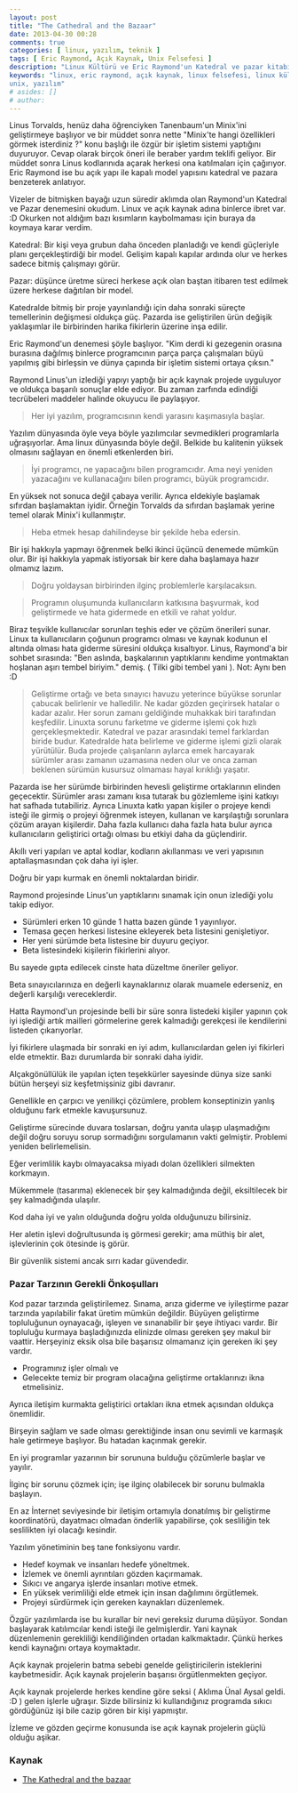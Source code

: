 ```yaml
---
layout: post
title: "The Cathedral and the Bazaar"
date: 2013-04-30 00:28
comments: true
categories: [ linux, yazılım, teknik ]
tags: [ Eric Raymond, Açık Kaynak, Unix Felsefesi ]
description: "Linux Kültürü ve Eric Raymond'un Katedral ve pazar kitabı"
keywords: "linux, eric raymond, açık kaynak, linux felsefesi, linux kültürü,
unix, yazılım"
# asides: []
# author:
---
```


Linus Torvalds, henüz daha öğrenciyken Tanenbaum'un Minix'ini geliştirmeye başlıyor ve
bir müddet sonra nette "Minix'te hangi özellikleri görmek isterdiniz ?" konu
başlığı ile özgür bir işletim sistemi yaptığını duyuruyor. Cevap olarak birçok
öneri ile beraber yardım teklifi geliyor. Bir müddet sonra Linus kodlarınıda
açarak herkesi ona katılmaları için çağırıyor. Eric Raymond ise bu açık yapı ile
kapalı model yapısını katedral ve pazara benzeterek anlatıyor.

<!-- more -->

Vizeler de bitmişken bayağı uzun süredir aklımda olan Raymond'un Katedral ve
Pazar denemesini okudum. Linux ve açık kaynak adına binlerce ibret var. :D Okurken
not aldığım bazı kısımların kaybolmaması için buraya da koymaya karar verdim.

Katedral: Bir kişi veya grubun daha önceden planladığı ve kendi güçleriyle planı
gerçekleştirdiği bir model. Gelişim kapalı kapılar ardında olur ve herkes sadece
bitmiş çalışmayı görür.

Pazar: düşünce üretme süreci herkese açık olan baştan itibaren test edilmek üzere
herkese dağıtılan bir model.

Katedralde bitmiş bir proje yayınlandığı için daha sonraki süreçte temellerinin değişmesi oldukça güç. Pazarda ise
geliştirilen ürün değişik yaklaşımlar ile birbirinden harika fikirlerin üzerine inşa edilir.

Eric Raymond'un denemesi şöyle başlıyor. "Kim derdi ki gezegenin orasına burasına dağılmış binlerce programcının parça parça çalışmaları büyü yapılmış gibi birleşsin ve dünya çapında bir işletim sistemi ortaya çıksın."

Raymond Linus'un izlediği yapıyı yaptığı bir açık kaynak projede uyguluyor ve oldukça başarılı sonuçlar elde ediyor. Bu zaman zarfında edindiği tecrübeleri maddeler halinde okuyucu ile paylaşıyor.

> Her iyi yazılım, programcısının kendi yarasını kaşımasıyla başlar.

Yazılım dünyasında öyle veya böyle yazılımcılar sevmedikleri programlarla
uğraşıyorlar. Ama linux dünyasında böyle değil. Belkide bu kalitenin yüksek
olmasını sağlayan en önemli etkenlerden biri.

> İyi programcı, ne yapacağını bilen programcıdır. Ama neyi yeniden yazacağını
ve kullanacağını bilen programcı, büyük programcıdır.

En yüksek not sonuca değil çabaya verilir. Ayrıca eldekiyle başlamak
sıfırdan başlamaktan iyidir. Örneğin Torvalds da sıfırdan başlamak yerine temel olarak Minix'i
kullanmıştır.

> Heba etmek hesap dahilindeyse bir şekilde heba edersin.

Bir işi hakkıyla yapmayı öğrenmek belki ikinci üçüncü denemede mümkün olur. Bir işi hakkıyla yapmak istiyorsak bir kere daha başlamaya hazır olmamız lazım.

>  Doğru yoldaysan birbirinden ilginç problemlerle karşılacaksın. 

>  Programın oluşumunda kullanıcıların katkısına başvurmak, kod geliştirmede ve
hata gidermede en etkili ve rahat yoldur. 

Biraz teşvikle kullanıcılar sorunları teşhis eder ve çözüm önerileri sunar. Linux ta kullanıcıların çoğunun programcı olması ve kaynak kodunun el altında olması hata giderme süresini oldukça kısaltıyor.
Linus, Raymond'a bir sohbet sırasında: "Ben aslında, başkalarının yaptıklarını kendime yontmaktan hoşlanan aşırı
tembel biriyim." demiş.  ( Tilki gibi tembel yani ). Not: Aynı ben :D

>  Geliştirme ortağı ve beta sınayıcı havuzu yeterince büyükse sorunlar çabucak belirlenir ve halledilir. 
Ne kadar gözden geçirirsek hatalar o kadar azalır. Her sorun zamanı geldiğinde muhakkak biri tarafından keşfedilir. Linuxta sorunu farketme ve giderme işlemi çok hızlı gerçekleşmektedir. Katedral ve pazar arasındaki temel farklardan biride budur. Katedralde hata
belirleme ve giderme işlemi gizli olarak yürütülür. Buda projede çalışanların aylarca emek harcayarak sürümler arası zamanın uzamasına neden olur ve onca zaman beklenen sürümün kusursuz olmaması hayal kırıklığı yaşatır.

Pazarda ise her sürümde birbirinden hevesli geliştirme ortaklarının elinden geçecektir. Sürümler arası zamanı kısa tutarak bu gözlemleme işini katkıyı hat safhada tutabiliriz. Ayrıca Linuxta katkı yapan kişiler o projeye kendi isteği ile girmiş o projeyi
öğrenmek isteyen, kullanan ve karşılaştığı sorunlara çözüm arayan kişilerdir. Daha fazla kullanıcı daha fazla hata bulur ayrıca kullanıcıların geliştirici ortağı olması bu etkiyi daha da güçlendirir.

> 
Akıllı veri yapıları ve aptal kodlar, kodların akıllanması ve veri yapısının
aptallaşmasından çok daha iyi işler.


Doğru bir yapı kurmak en önemli noktalardan biridir.

Raymond projesinde Linus'un yaptıklarını sınamak için onun izlediği yolu takip ediyor.

- Sürümleri erken 10 günde 1 hatta bazen günde 1 yayınlıyor.
- Temasa geçen herkesi listesine ekleyerek beta listesini genişletiyor.
- Her yeni sürümde beta listesine bir duyuru geçiyor.
- Beta listesindeki kişilerin fikirlerini alıyor.

Bu sayede gıpta edilecek cinste hata düzeltme öneriler geliyor.

> 
Beta sınayıcılarınıza en değerli kaynaklarınız olarak muamele ederseniz, en
değerli karşılığı vereceklerdir.


Hatta Raymond'un projesinde belli bir süre sonra listedeki kişiler yapının çok iyi işlediği artık mailleri görmelerine gerek kalmadığı gerekçesi ile kendilerini listeden çıkarıyorlar.

> 
İyi fikirlere ulaşmada bir sonraki en iyi adım, kullanıcılardan gelen iyi
fikirleri elde etmektir. Bazı durumlarda bir sonraki daha iyidir.


Alçakgönüllülük ile yapılan içten teşekkürler sayesinde dünya size sanki bütün
herşeyi siz keşfetmişsiniz gibi davranır.

> 
Genellikle en çarpıcı ve yenilikçi çözümlere, problem konseptinizin yanlış
olduğunu fark etmekle kavuşursunuz.


Geliştirme sürecinde duvara toslarsan, doğru yanıta ulaşıp ulaşmadığını değil
doğru soruyu sorup sormadığını sorgulamanın vakti gelmiştir. Problemi yeniden
belirlemelisin.

Eğer verimlilik kaybı olmayacaksa miyadı dolan özellikleri silmekten korkmayın.
> 
Mükemmele (tasarıma) eklenecek bir şey kalmadığında değil, eksiltilecek bir şey
kalmadığında ulaşılır.


Kod daha iyi ve yalın olduğunda doğru yolda olduğunuzu bilirsiniz.

> 
Her aletin işlevi doğrultusunda iş görmesi gerekir; ama müthiş bir alet,
işlevlerinin çok ötesinde iş görür.


> 
Bir güvenlik sistemi ancak sırrı kadar güvendedir.


###   Pazar Tarzının Gerekli Önkoşulları

Kod pazar tarzında geliştirilemez. Sınama, arıza giderme ve iyileştirme pazar
tarzında yapılabilir fakat üretim mümkün değildir. Büyüyen geliştirme
topluluğunun oynayacağı, işleyen ve sınanabilir bir şeye ihtiyacı vardır. Bir topluluğu kurmaya başladığınızda elinizde olması gereken şey makul bir
vaattir. Herşeyiniz eksik olsa bile başarısız olmamanız için gereken iki şey vardır.

- Programınız işler olmalı ve
- Gelecekte temiz bir program olacağına geliştirme ortaklarınızı ikna
etmelisiniz.

Ayrıca iletişim kurmakta geliştirici ortakları ikna etmek açısından oldukça
önemlidir.

Birşeyin sağlam ve sade olması gerektiğinde insan onu sevimli ve karmaşık hale
getirmeye başlıyor. Bu hatadan kaçınmak gerekir.

En iyi programlar yazarının bir sorununa bulduğu çözümlerle başlar ve yayılır.

> 
İlginç bir sorunu çözmek için; işe ilginç olabilecek bir sorunu bulmakla
başlayın.


> 
En az İnternet seviyesinde bir iletişim ortamıyla donatılmış bir geliştirme
koordinatörü, dayatmacı olmadan önderlik yapabilirse, çok sesliliğin tek
seslilikten iyi olacağı kesindir.


Yazılım yönetiminin beş tane fonksiyonu vardır.

- Hedef koymak ve insanları hedefe yöneltmek.
- İzlemek ve önemli ayrıntıları gözden kaçırmamak.
- Sıkıcı ve angarya işlerde insanları motive etmek.
- En yüksek verimliliği elde etmek için insan dağılımını örgütlemek.
- Projeyi sürdürmek için gereken kaynakları düzenlemek.

Özgür yazılımlarda ise bu kurallar bir nevi gereksiz duruma düşüyor. Sondan
başlayarak katılımcılar kendi isteği ile gelmişlerdir. Yani kaynak düzenlemenin
gerekliliği kendiliğinden ortadan kalkmaktadır. Çünkü herkes kendi kaynağını
ortaya koymaktadır.

Açık kaynak projelerin batma sebebi genelde geliştiricilerin isteklerini
kaybetmesidir. Açık kaynak projelerin başarısı örgütlenmekten geçiyor.

Açık kaynak projelerde herkes kendine göre seksi ( Aklıma Ünal Aysal geldi. :D ) gelen işlerle uğraşır. Sizde
bilirsiniz ki kullandığınız programda sıkıcı gördüğünüz işi bile cazip gören bir kişi yapmıştır.

İzleme ve gözden geçirme konusunda ise açık kaynak projelerin güçlü olduğu aşikar.

### Kaynak
- [The Kathedral and the bazaar](http://tr.wikipedia.org/wiki/Katedral_ve_Pazar)
